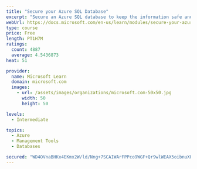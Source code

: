 ```yaml
---
title: "Secure your Azure SQL Database"
excerpt: "Secure an Azure SQL database to keep the information safe and diagnose potential security concerns as they happen."
webUrl: https://docs.microsoft.com/en-us/learn/modules/secure-your-azure-sql-database/
type: course
price: Free
length: PT1H7M
ratings:
  count: 4887
  average: 4.5436873
heat: 51

provider:
  name: Microsoft Learn
  domain: microsoft.com
  images:
    - url: /assets/images/organizations/microsoft.com-50x50.jpg
      width: 50
      height: 50

levels:
  - Intermediate

topics:
  - Azure
  - Management Tools
  - Databases

secured: "WD4OVnaBHKx4EKmx2W/ld/Nng+7SCAIWArFPPco9WGF+Qr9wlWEAX5oibnuXFI9L+HGrPLaKJn6aAETt3C2fsIXVtbbPbNL2pEoRAZbM/ZXaw4iu8nNCsK/GcyiXxNASUyow5xYZc/g6nhTcJ5NJH6uCYqyU2Rbjy4pwlV9CVrHcNY9LccRTNlHKmE3doXZpFespVzL3rLNPWYoG79iPSqUzTGYJUknIAPF9Qe+cVhu67ATM9Ej28bb61jBxYYXoYQE++qOahoQiCppwR1jZmc2w0xwmvyf93jElqdca+tDCa0HtbDdcPx+Ilc7FPIYeXxM3pfskYa3OaJ5EbiRIIy+aJGN+FcRQPoh1xfxAMddbs4SMCYLhV6u/9WnprpPBi09vMB3WbVJRAuCKRqrSTwd6A0DVK47ICpRvuC7mKHo=;I+EWfGSH0aRFsqgjNYxLsA=="
---
```


